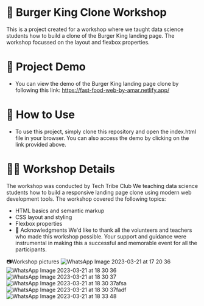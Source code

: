 
 
 # 🍔 Burger King Clone Workshop
This is a project created for a workshop where we taught data science students how to build a clone of the Burger King landing page. The workshop focussed on the layout and flexbox properties.

# 🚀 Project Demo
- You can view the demo of the Burger King landing page clone by following this link: https://fast-food-web-by-amar.netlify.app/

# 📖 How to Use
- To use this project, simply clone this repository and open the index.html file in your browser. You can also access the demo by clicking on the link provided above.

# 👨‍🏫 Workshop Details
The workshop was conducted by Tech Tribe Club We teaching data science students how to build a responsive landing page clone using modern web development tools. The workshop covered the following topics:

- HTML basics and semantic markup
- CSS layout and styling
- Flexbox properties
- 👏 Acknowledgments
We'd like to thank all the volunteers and teachers who made this workshop possible. Your support and guidance were instrumental in making this a successful and memorable event for all the participants.

📷Workshop pictures
![WhatsApp Image 2023-03-21 at 17 20 36](https://user-images.githubusercontent.com/96219910/226614590-8fcda58e-d2be-487f-90dc-2e0ed7f03311.jpg)
![WhatsApp Image 2023-03-21 at 18 30 36](https://user-images.githubusercontent.com/96219910/226614598-1e1b70c1-9661-4f05-9380-7ba65849b7e8.jpg)
![WhatsApp Image 2023-03-21 at 18 30 37](https://user-images.githubusercontent.com/96219910/226614602-03beca89-cdaf-4208-bbd9-488717497d59.jpg)
![WhatsApp Image 2023-03-21 at 18 30 37afsa](https://user-images.githubusercontent.com/96219910/226614608-64788efb-016f-4b01-b487-ff6ec3d85b83.jpg)
![WhatsApp Image 2023-03-21 at 18 30 37fadf](https://user-images.githubusercontent.com/96219910/226614619-28e090a0-d568-4aff-b38d-40c2c81b1e27.jpg)
![WhatsApp Image 2023-03-21 at 18 33 48](https://user-images.githubusercontent.com/96219910/226614629-18468c55-b887-4c8c-ac87-8e3cbd7ae4f3.jpg)
